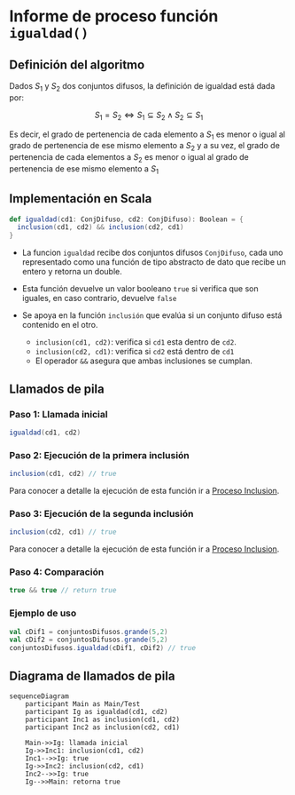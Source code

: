 # Informe de proceso función `igualdad()`


## Definición del algoritmo

Dados $S_1$ y $S_2$ dos conjuntos difusos, la definición de igualdad está dada por:

$$
S_1 = S_2 \iff S_1 \subseteq S_2 \land S_2 \subseteq S_1
$$

Es decir, el grado de pertenencia de cada elemento a $S_1$ es menor o igual al grado de pertenencia de ese mismo elemento a $S_2$ 
y a su vez, el grado de pertenencia de cada elementos a $S_2$ es menor o igual al grado de pertenencia de ese mismo elemento a $S_1$

## Implementación en Scala


```scala
def igualdad(cd1: ConjDifuso, cd2: ConjDifuso): Boolean = {
  inclusion(cd1, cd2) && inclusion(cd2, cd1)
}
```

- La funcion `igualdad` recibe dos conjuntos difusos `ConjDifuso`, cada uno representado como una función de tipo abstracto de dato que recibe un entero y retorna un double.

- Esta función devuelve un valor booleano `true` si verifica que son iguales, en caso contrario, devuelve `false`

- Se apoya en la función `inclusión` que evalúa si un conjunto difuso está contenido en el otro.

    - `inclusion(cd1, cd2)`: verifica si `cd1` esta dentro de `cd2`.
    - `inclusion(cd2, cd1)`: verifica si `cd2` está dentro de `cd1`
    - El operador `&&` asegura que ambas inclusiones se cumplan.

    
    
## Llamados de pila

### Paso 1: Llamada inicial

```scala
igualdad(cd1, cd2)
```

### Paso 2: Ejecución de la primera inclusión

```scala
inclusion(cd1, cd2) // true
```
Para conocer a  detalle la ejecución de esta función ir a [Proceso Inclusion](ProcesoInclusion.md).

### Paso 3: Ejecución de la segunda inclusión

```scala
inclusion(cd2, cd1) // true
```
Para conocer a  detalle la ejecución de esta función ir a [Proceso Inclusion](ProcesoInclusion.md).

### Paso 4: Comparación

```scala
true && true // return true
```

### Ejemplo de uso

```scala
val cDif1 = conjuntosDifusos.grande(5,2)
val cDif2 = conjuntosDifusos.grande(5,2)
conjuntosDifusos.igualdad(cDif1, cDif2) // true
```


## Diagrama de llamados de pila

```mermaid
sequenceDiagram
    participant Main as Main/Test
    participant Ig as igualdad(cd1, cd2)
    participant Inc1 as inclusion(cd1, cd2)
    participant Inc2 as inclusion(cd2, cd1)

    Main->>Ig: llamada inicial
    Ig->>Inc1: inclusion(cd1, cd2)
    Inc1-->>Ig: true
    Ig->>Inc2: inclusion(cd2, cd1)
    Inc2-->>Ig: true
    Ig-->>Main: retorna true
```